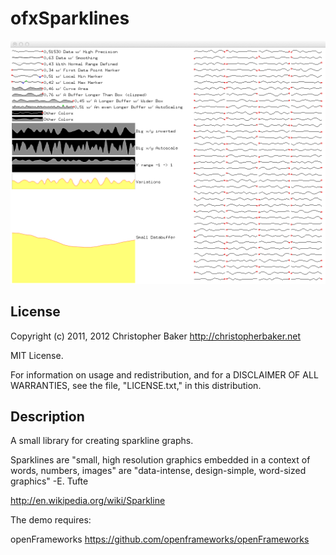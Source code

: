 ofxSparklines
==============

![Screenshot](https://github.com/bakercp/ofxSparklines/raw/master/screen.png)

License
-------

Copyright (c) 2011, 2012 Christopher Baker <http://christopherbaker.net>

MIT License.

For information on usage and redistribution, and for a DISCLAIMER OF ALL
WARRANTIES, see the file, "LICENSE.txt," in this distribution.

Description
-----------

A small library for creating sparkline graphs.

Sparklines are "small, high resolution graphics embedded in a context of words, numbers, images" are "data-intense, design-simple, word-sized graphics" -E. Tufte

http://en.wikipedia.org/wiki/Sparkline

The demo requires: 

openFrameworks https://github.com/openframeworks/openFrameworks 
